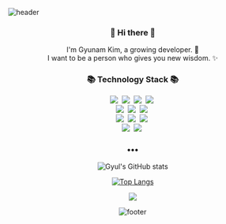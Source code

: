 ![header](https://capsule-render.vercel.app/api?type=slice&color=020a0d&height=170&section=header&text=GyunamKim;&fontColor=FFA07A&fontAlignX=45&fontAlignY=65&fontSize=100)


<h3 align="center"> 👋 Hi there 👋 </h3>
<p align="center">
I'm Gyunam Kim, a growing developer. 🌱 <br>
I want to be a person who gives you new wisdom. ✨
</p>
<h3 align="center">📚 Technology Stack 📚</h3>
<p align="center">
  <img src="https://img.shields.io/badge/-JAVA-orange?style=flat-square&logo=appveyor"/>&nbsp
  <img src="https://img.shields.io/badge/-Spring-green?style=flat-square&logo=appveyor"/>&nbsp
  <img src="https://img.shields.io/badge/-SpringBoot-brightgreen?style=flat-square&logo=appveyor"/>&nbsp
  <img src="https://img.shields.io/badge/-JAVASCRIPT-yellow?style=flat-square&logo=appveyor"/>&nbsp
  <br>
  <img src="https://img.shields.io/badge/-Spring_Security-green?style=flat-square&logo=appveyor"/>&nbsp
  <img src="https://img.shields.io/badge/-Spring_JPA-green?style=flat-square&logo=appveyor"/>&nbsp
  <img src="https://img.shields.io/badge/-Spring_Mybatis-green?style=flat-square&logo=appveyor"/>&nbsp
  <br>
  <img src="https://img.shields.io/badge/-MySQL-navy?style=flat-square&logo=appveyor"/>&nbsp
  <img src="https://img.shields.io/badge/-MariaDB-lightgrey?style=flat-square&logo=appveyor"/>&nbsp
  <img src="https://img.shields.io/badge/-ORACLE-red?style=flat-square&logo=appveyor"/>&nbsp
  <br>
  <img src="https://img.shields.io/badge/-AWS-black?style=flat-square&logo=appveyor"/>&nbsp
  <img src="https://img.shields.io/badge/-Git-black?style=flat-square&logo=appveyor"/>&nbsp
</p>

<h3 align="center">•••</h3>

</p>
<div align="center">

![Gyul's GitHub stats](https://github-readme-stats.vercel.app/api?username=k-gn&show_icons=true&count_private=true&theme=onedark)
        
[![Top Langs](https://github-readme-stats.vercel.app/api/top-langs/?username=k-gn&layout=compact&theme=onedark)](https://github.com/anuraghazra/github-readme-stats)
  
![](https://github-profile-summary-cards.vercel.app/api/cards/profile-details?username=k-gn&theme=solarized_dark)

![footer](https://capsule-render.vercel.app/api?type=slice&color=020a0d&height=100&section=footer)
</div>

  

